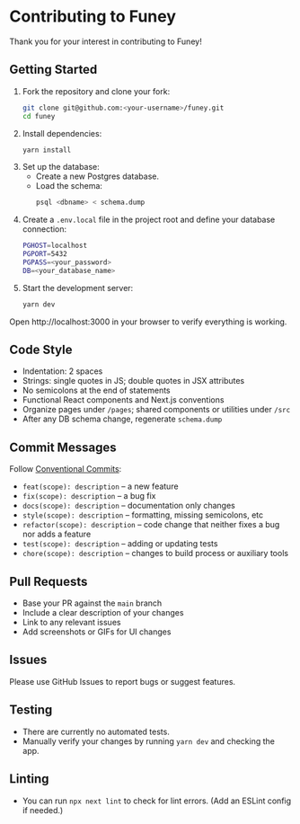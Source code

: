 # Contributing to Funey

Thank you for your interest in contributing to Funey!

## Getting Started

1. Fork the repository and clone your fork:
   ```bash
   git clone git@github.com:<your-username>/funey.git
   cd funey
   ```
2. Install dependencies:
   ```bash
   yarn install
   ```
3. Set up the database:
   - Create a new Postgres database.
   - Load the schema:
     ```bash
     psql <dbname> < schema.dump
     ```
4. Create a `.env.local` file in the project root and define your database connection:
   ```bash
   PGHOST=localhost
   PGPORT=5432
   PGPASS=<your_password>
   DB=<your_database_name>
   ```
5. Start the development server:
   ```bash
   yarn dev
   ```

Open http://localhost:3000 in your browser to verify everything is working.

## Code Style

- Indentation: 2 spaces
- Strings: single quotes in JS; double quotes in JSX attributes
- No semicolons at the end of statements
- Functional React components and Next.js conventions
- Organize pages under `/pages`; shared components or utilities under `/src`
- After any DB schema change, regenerate `schema.dump`

## Commit Messages

Follow [Conventional Commits](https://www.conventionalcommits.org/):
- `feat(scope): description` – a new feature
- `fix(scope): description` – a bug fix
- `docs(scope): description` – documentation only changes
- `style(scope): description` – formatting, missing semicolons, etc
- `refactor(scope): description` – code change that neither fixes a bug nor adds a feature
- `test(scope): description` – adding or updating tests
- `chore(scope): description` – changes to build process or auxiliary tools

## Pull Requests

- Base your PR against the `main` branch
- Include a clear description of your changes
- Link to any relevant issues
- Add screenshots or GIFs for UI changes

## Issues

Please use GitHub Issues to report bugs or suggest features.

## Testing

- There are currently no automated tests.
- Manually verify your changes by running `yarn dev` and checking the app.

## Linting

- You can run `npx next lint` to check for lint errors.
  (Add an ESLint config if needed.)